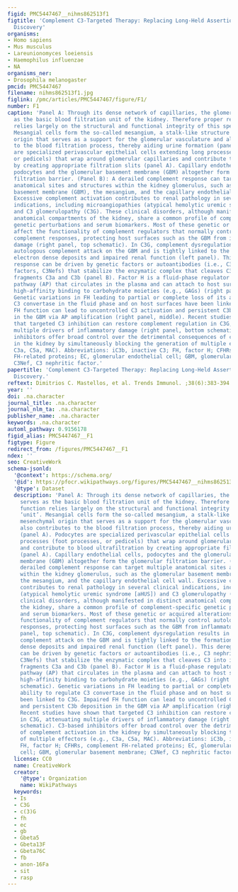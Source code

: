 ```yaml
---
figid: PMC5447467__nihms862513f1
figtitle: 'Complement C3-Targeted Therapy: Replacing Long-Held Assertions with Evidence-Based
  Discovery'
organisms:
- Homo sapiens
- Mus musculus
- Lareunionomyces loeiensis
- Haemophilus influenzae
- NA
organisms_ner:
- Drosophila melanogaster
pmcid: PMC5447467
filename: nihms862513f1.jpg
figlink: /pmc/articles/PMC5447467/figure/F1/
number: F1
caption: 'Panel A: Through its dense network of capillaries, the glomerulus serves
  as the basic blood filtration unit of the kidney. Therefore proper renal function
  relies largely on the structural and functional integrity of this specialized ‘unit’.
  Mesangial cells form the so-called mesangium, a stalk-like structure of mesenchymal
  origin that serves as a support for the glomerular vasculature and also contributes
  to the blood filtration process, thereby aiding urine formation (panel A). Podocytes
  are specialized perivascular epithelial cells extending long processes (foot processes,
  or pedicels) that wrap around glomerular capillaries and contribute to blood ultrafiltration
  by creating appropriate filtration slits (panel A). Capillary endothelial cells,
  podocytes and the glomerular basement membrane (GBM) altogether form the glomerular
  filtration barrier. (Panel B): A derailed complement response can target multiple
  anatomical sites and structures within the kidney glomerulus, such as the glomerular
  basement membrane (GBM), the mesangium, and the capillary endothelial cell wall.
  Excessive complement activation contributes to renal pathology in several clinical
  indications, including microangiopathies (atypical hemolytic uremic syndrome [aHUS])
  and C3 glomerulopathy (C3G). These clinical disorders, although manifested in distinct
  anatomical compartments of the kidney, share a common profile of complement-specific
  genetic perturbations and serum biomarkers. Most of these genetic or acquired alterations
  affect the functionality of complement regulators that normally control autologous
  complement responses, protecting host surfaces such as the GBM from inflammatory
  damage (right panel, top schematic). In C3G, complement dysregulation results in
  autologous complement attack on the GBM and is tightly linked to the formation of
  electron dense deposits and impaired renal function (left panel). This deregulated
  response can be driven by genetic factors or autoantibodies (i.e., C3 nephritic
  factors, C3Nefs) that stabilize the enzymatic complex that cleaves C3 into its bioactive
  fragments C3a and C3b (panel B). Factor H is a fluid-phase regulator of the alternative
  pathway (AP) that circulates in the plasma and can attach to host surfaces through
  high-affinity binding to carbohydrate moieties (e.g., GAGs) (right panel, top schematic).
  Genetic variations in FH leading to partial or complete loss of its ability to regulate
  C3 convertase in the fluid phase and on host surfaces have been linked to C3G. Impaired
  FH function can lead to uncontrolled C3 activation and persistent C3b deposition
  in the GBM via AP amplification (right panel, middle). Recent studies have shown
  that targeted C3 inhibition can restore complement regulation in C3G, attenuating
  multiple drivers of inflammatory damage (right panel, bottom schematic). C3-based
  inhibitors offer broad control over the detrimental consequences of complement activation
  in the kidney by simultaneously blocking the generation of multiple effectors (e.g.,
  C3a, C5a, MAC). Abbreviations: iC3b, inactive C3; FH, factor H; CFHRs, complement
  FH-related proteins; EC, glomerular endothelial cell; GBM, glomerular basement membrane;
  C3Nef, C3 nephritic factor.'
papertitle: 'Complement C3-Targeted Therapy: Replacing Long-Held Assertions with Evidence-Based
  Discovery.'
reftext: Dimitrios C. Mastellos, et al. Trends Immunol. ;38(6):383-394.
year: ''
doi: .na.character
journal_title: .na.character
journal_nlm_ta: .na.character
publisher_name: .na.character
keywords: .na.character
automl_pathway: 0.9156178
figid_alias: PMC5447467__F1
figtype: Figure
redirect_from: /figures/PMC5447467__F1
ndex: ''
seo: CreativeWork
schema-jsonld:
  '@context': https://schema.org/
  '@id': https://pfocr.wikipathways.org/figures/PMC5447467__nihms862513f1.html
  '@type': Dataset
  description: 'Panel A: Through its dense network of capillaries, the glomerulus
    serves as the basic blood filtration unit of the kidney. Therefore proper renal
    function relies largely on the structural and functional integrity of this specialized
    ‘unit’. Mesangial cells form the so-called mesangium, a stalk-like structure of
    mesenchymal origin that serves as a support for the glomerular vasculature and
    also contributes to the blood filtration process, thereby aiding urine formation
    (panel A). Podocytes are specialized perivascular epithelial cells extending long
    processes (foot processes, or pedicels) that wrap around glomerular capillaries
    and contribute to blood ultrafiltration by creating appropriate filtration slits
    (panel A). Capillary endothelial cells, podocytes and the glomerular basement
    membrane (GBM) altogether form the glomerular filtration barrier. (Panel B): A
    derailed complement response can target multiple anatomical sites and structures
    within the kidney glomerulus, such as the glomerular basement membrane (GBM),
    the mesangium, and the capillary endothelial cell wall. Excessive complement activation
    contributes to renal pathology in several clinical indications, including microangiopathies
    (atypical hemolytic uremic syndrome [aHUS]) and C3 glomerulopathy (C3G). These
    clinical disorders, although manifested in distinct anatomical compartments of
    the kidney, share a common profile of complement-specific genetic perturbations
    and serum biomarkers. Most of these genetic or acquired alterations affect the
    functionality of complement regulators that normally control autologous complement
    responses, protecting host surfaces such as the GBM from inflammatory damage (right
    panel, top schematic). In C3G, complement dysregulation results in autologous
    complement attack on the GBM and is tightly linked to the formation of electron
    dense deposits and impaired renal function (left panel). This deregulated response
    can be driven by genetic factors or autoantibodies (i.e., C3 nephritic factors,
    C3Nefs) that stabilize the enzymatic complex that cleaves C3 into its bioactive
    fragments C3a and C3b (panel B). Factor H is a fluid-phase regulator of the alternative
    pathway (AP) that circulates in the plasma and can attach to host surfaces through
    high-affinity binding to carbohydrate moieties (e.g., GAGs) (right panel, top
    schematic). Genetic variations in FH leading to partial or complete loss of its
    ability to regulate C3 convertase in the fluid phase and on host surfaces have
    been linked to C3G. Impaired FH function can lead to uncontrolled C3 activation
    and persistent C3b deposition in the GBM via AP amplification (right panel, middle).
    Recent studies have shown that targeted C3 inhibition can restore complement regulation
    in C3G, attenuating multiple drivers of inflammatory damage (right panel, bottom
    schematic). C3-based inhibitors offer broad control over the detrimental consequences
    of complement activation in the kidney by simultaneously blocking the generation
    of multiple effectors (e.g., C3a, C5a, MAC). Abbreviations: iC3b, inactive C3;
    FH, factor H; CFHRs, complement FH-related proteins; EC, glomerular endothelial
    cell; GBM, glomerular basement membrane; C3Nef, C3 nephritic factor.'
  license: CC0
  name: CreativeWork
  creator:
    '@type': Organization
    name: WikiPathways
  keywords:
  - Is
  - C3G
  - c(3)G
  - fh
  - ec
  - gb
  - Gbeta5
  - Gbeta13F
  - Gbeta76C
  - fb
  - anon-16Fa
  - sit
  - rasp
---
```

